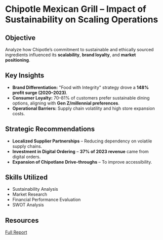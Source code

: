 # Chipotle Mexican Grill – Impact of Sustainability on Scaling Operations

## Objective
Analyze how Chipotle’s commitment to sustainable and ethically sourced ingredients influenced its **scalability**, **brand loyalty**, and **market positioning**.

## Key Insights
- **Brand Differentiation:** "Food with Integrity" strategy drove a **148% profit surge (2020–2023)**.
- **Consumer Loyalty:** 70–81% of customers prefer sustainable dining options, aligning with **Gen Z/millennial preferences**.
- **Operational Barriers:** Supply chain volatility and high store expansion costs.

## Strategic Recommendations
- **Localized Supplier Partnerships** – Reducing dependency on volatile supply chains.
- **Investment in Digital Ordering** – **37% of 2023 revenue** came from digital orders.
- **Expansion of Chipotlane Drive-throughs** – To improve accessibility.

## Skills Utilized
- Sustainability Analysis
- Market Research
- Financial Performance Evaluation
- SWOT Analysis

## Resources
[Full Report](https://drive.google.com/file/d/1kBXP4VUasqsPraXl-XpT1_J5pmBBIzNN/view?usp=drive_link)
